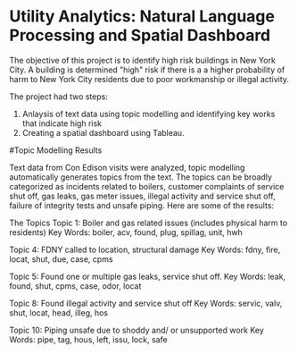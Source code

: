 # Utility Analytics: Natural Language Processing and Spatial Dashboard

The objective of this project is to identify high risk buildings in New York City. A building is determined "high" risk if there is a a higher probability of harm to New York City residents due to poor workmanship or illegal activity. 

The project had two steps:
1. Anlaysis of text data using topic modelling and identifying key works that indicate high risk
2. Creating a spatial dashboard using Tableau.

#Topic Modelling Results

Text data from Con Edison visits were analyzed, topic modelling automatically generates topics from the text. The topics can be broadly categorized as incidents related to boilers, customer complaints of service shut off, gas leaks, gas meter issues, illegal activity and service shut off, failure of integrity tests and unsafe piping. Here are some of the results:

The Topics
Topic 1: Boiler and gas related issues (includes physical harm to residents)
Key Words: boiler, acv, found, plug, spillag, unit, hwh

Topic 4: FDNY called to location, structural damage
Key Words: fdny, fire, locat, shut, due, case, cpms 

Topic 5: Found one or multiple gas leaks, service shut off.
Key Words: leak, found, shut, cpms, case, odor, locat 

Topic 8: Found illegal activity and service shut off
Key Words: servic, valv, shut, locat, head, illeg, hos 

Topic 10: Piping unsafe due to shoddy and/ or unsupported work
Key Words: pipe, tag, hous, left, issu, lock, safe 



